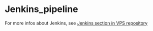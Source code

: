 # Jenkins_pipeline

For more infos about Jenkins, see [Jenkins section in VPS repository](https://github.com/Pierre-Cng/VPS_setup/blob/master/Jenkins_section.md)

